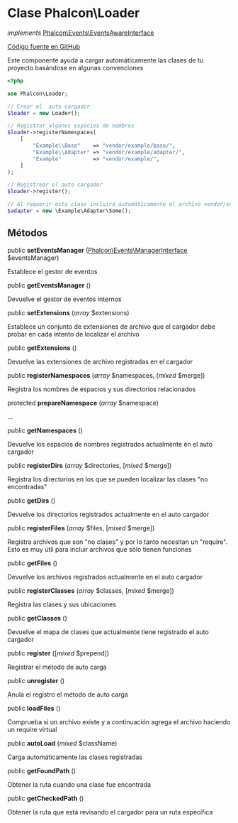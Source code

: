 # Clase **Phalcon\\Loader**

*implements* [Phalcon\Events\EventsAwareInterface](/[[language]]/[[version]]/api/Phalcon_Events_EventsAwareInterface)

<a href="https://github.com/phalcon/cphalcon/blob/master/phalcon/loader.zep" class="btn btn-default btn-sm">Código fuente en GitHub</a>

Este componente ayuda a cargar automáticamente las clases de tu proyecto basándose en algunas convenciones

```php
<?php

use Phalcon\Loader;

// Crear el  auto cargador
$loader = new Loader();

// Registrar algunos espacios de nombres
$loader->registerNamespaces(
    [
        "Example\\Base"    => "vendor/example/base/",
        "Example\\Adapter" => "vendor/example/adapter/",
        "Example"          => "vendor/example/",
    ]
);

// Registrear el auto cargador
$loader->register();

// Al requerir esta clase incluirá automáticamente el archivo vendor/example/adapter/Some.php
$adapter = new \Example\Adapter\Some();

```

## Métodos

public **setEventsManager** ([Phalcon\Events\ManagerInterface](/[[language]]/[[version]]/api/Phalcon_Events_ManagerInterface) $eventsManager)

Establece el gestor de eventos

public **getEventsManager** ()

Devuelve el gestor de eventos internos

public **setExtensions** (*array* $extensions)

Establece un conjunto de extensiones de archivo que el cargador debe probar en cada intento de localizar el archivo

public **getExtensions** ()

Devuelve las extensiones de archivo registradas en el cargador

public **registerNamespaces** (*array* $namespaces, [*mixed* $merge])

Registra los nombres de espacios y sus directorios relacionados

protected **prepareNamespace** (*array* $namespace)

...

public **getNamespaces** ()

Devuelve los espacios de nombres registrados actualmente en el auto cargador

public **registerDirs** (*array* $directories, [*mixed* $merge])

Registra los directorios en los que se pueden localizar las clases "no encontradas"

public **getDirs** ()

Devuelve los directorios registrados actualmente en el auto cargador

public **registerFiles** (*array* $files, [*mixed* $merge])

Registra archivos que son "no clases" y por lo tanto necesitan un "require". Esto es muy útil para incluir archivos que sólo tienen funciones

public **getFiles** ()

Devuelve los archivos registrados actualmente en el auto cargador

public **registerClasses** (*array* $classes, [*mixed* $merge])

Registra las clases y sus ubicaciones

public **getClasses** ()

Devuelve el mapa de clases que actualmente tiene registrado el auto cargador

public **register** ([*mixed* $prepend])

Registrar el método de auto carga

public **unregister** ()

Anula el registro el método de auto carga

public **loadFiles** ()

Comprueba si un archivo existe y a continuación agrega el archivo haciendo un require virtual

public **autoLoad** (*mixed* $className)

Carga automáticamente las clases registradas

public **getFoundPath** ()

Obtener la ruta cuando una clase fue encontrada

public **getCheckedPath** ()

Obtener la ruta que está revisando el cargador para un ruta específica